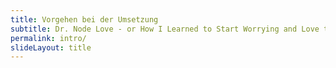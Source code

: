 ```yaml
---
title: Vorgehen bei der Umsetzung
subtitle: Dr. Node Love - or How I Learned to Start Worrying and Love the DOM
permalink: intro/
slideLayout: title
---
```

